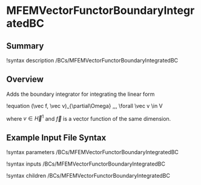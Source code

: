 # MFEMVectorFunctorBoundaryIntegratedBC

## Summary

!syntax description /BCs/MFEMVectorFunctorBoundaryIntegratedBC

## Overview

Adds the boundary integrator for integrating the linear form

!equation
(\vec f, \vec v)_{\partial\Omega} \,\,\, \forall \vec v \in V

where $v \in \vec H^1$ and $\vec f$ is a vector function of the same dimension.

## Example Input File Syntax

!syntax parameters /BCs/MFEMVectorFunctorBoundaryIntegratedBC

!syntax inputs /BCs/MFEMVectorFunctorBoundaryIntegratedBC

!syntax children /BCs/MFEMVectorFunctorBoundaryIntegratedBC

